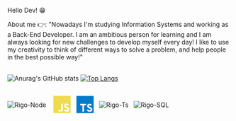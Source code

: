 Hello Dev! 😁 

About me 👉: "Nowadays I'm studying Information Systems and working as a Back-End Developer. I am an ambitious person for learning and I am always looking for new challenges to develop myself every day! I like to use my creativity to think of different ways to solve a problem, and help people in the best possible way!" <br>
<br>

![Anurag's GitHub stats](https://github-readme-stats.vercel.app/api?username=Gabriel-Rigonato&show_icons=true&theme=dark&count_private=true&line_height=27)
[![Top Langs](https://github-readme-stats.vercel.app/api/top-langs/?username=Gabriel-Rigonato&show_icons=true&theme=dark&count_private=true)](https://github.com/Gabriel-Rigonato/github-readme-stats)


<div style="display: inline_block"><br>
  <img align="center" alt="Rigo-Node" height="40" width="40" src="https://cdn.jsdelivr.net/gh/devicons/devicon/icons/nodejs/nodejs-original-wordmark.svg" /> &nbsp&nbsp
  <img align="center" alt="Rigo-Js" height="40" width="40" src="https://raw.githubusercontent.com/devicons/devicon/master/icons/javascript/javascript-plain.svg">&nbsp&nbsp
  <img align="center" alt="Rigo-Ts" height="40" width="40" src="https://raw.githubusercontent.com/devicons/devicon/master/icons/typescript/typescript-plain.svg">&nbsp&nbsp
  <img align="center" alt="Rigo-Ts" height="40" width="40" src="https://cdn.jsdelivr.net/gh/devicons/devicon/icons/java/java-original.svg" />&nbsp&nbsp
  <img  align="center" alt="Rigo-SQL" height="40" width="40" src="https://cdn.jsdelivr.net/gh/devicons/devicon/icons/mysql/mysql-original.svg" />&nbsp&nbsp
          
</div>



